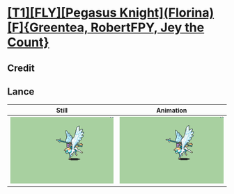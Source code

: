 # [\[T1\]\[FLY\]\[Pegasus Knight\]\(Florina\)\[F\]{Greentea, RobertFPY, Jey the Count}](../)

## Credit


	
## Lance

| Still | Animation |
| :---: | :-------: |
| ![Lance still](./Lance_000.png) | ![Lance animation](./Lance.gif) |
